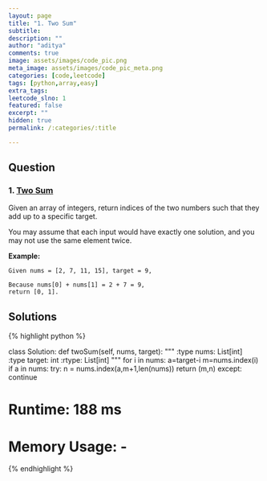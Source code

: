 ```yaml
---
layout: page
title: "1. Two Sum"
subtitle: 
description: ""
author: "aditya"
comments: true
image: assets/images/code_pic.png
meta_image: assets/images/code_pic_meta.png
categories: [code,leetcode]
tags: [python,array,easy]
extra_tags: 
leetcode_slno: 1
featured: false
excerpt: ""
hidden: true
permalink: /:categories/:title

---
```



## Question

### 1. [Two Sum](https://leetcode.com/problems/two-sum/)

Given an array of integers, return indices of the two numbers such that they add up to a specific target.

You may assume that each input would have exactly one solution, and you may not use the same element twice.

**Example:**

```
Given nums = [2, 7, 11, 15], target = 9,

Because nums[0] + nums[1] = 2 + 7 = 9,
return [0, 1].
```

## Solutions

{% highlight python %}

class Solution:
    def twoSum(self, nums, target):
        """
        :type nums: List[int]
        :type target: int
        :rtype: List[int]
        """
        for i in nums:
          a=target-i
          m=nums.index(i)
          if a in nums:
              try:
                  n = nums.index(a,m+1,len(nums))
                  return (m,n)
              except:
                  continue

# Runtime: 188 ms
# Memory Usage: -
{% endhighlight %}
